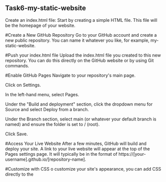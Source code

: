 ## Task6-my-static-website
Create an index.html file: Start by creating a simple HTML file. This file will be the homepage of your website.

#Create a New GitHub Repository
Go to your GitHub account and create a new public repository. You can name it whatever you like, for example, my-static-website.

#Push your index.html file
Upload the index.html file you created to this new repository. You can do this directly on the GitHub website or by using Git commands.

#Enable GitHub Pages
Navigate to your repository's main page.

Click on Settings.

In the left-hand menu, select Pages.

Under the "Build and deployment" section, click the dropdown menu for Source and select Deploy from a branch.

Under the Branch section, select main (or whatever your default branch is named) and ensure the folder is set to / (root).

Click Save. 

#Access Your Live Website
After a few minutes, GitHub will build and deploy your site. A link to your live website will appear at the top of the Pages settings page. It will typically be in the format of https://[your-username].github.io/[repository-name].

#Customize with CSS
o customize your site's appearance, you can add CSS directly to the <style> tags in your index.html file or link to a separate .css file. Simply create a style.css file in your repository and link to it from your HTML.

#Purchase a Domain Name
First, you need to buy a domain from a domain registrar like GoDaddy, Namecheap, or Google Domains.

#Add Your Domain to GitHub Pages
Go to your GitHub repository.

Click on Settings, then navigate to Pages on the left-hand menu.

Under the "Custom domain" section, type in your domain name (e.g., www.your-website.com) and click Save. This action automatically creates a CNAME file in your repository's root.

#Configure DNS Records with Your Domain Registrar
This is the most crucial step. You need to tell your domain provider that your domain should point to your GitHub Pages site.

#Enforce HTTPS
After your DNS records have propagated (this can take a few minutes to up to 24 hours), go back to your GitHub Pages settings and check the box for "Enforce HTTPS". This ensures your site is secure and accessible via a secure connection.
